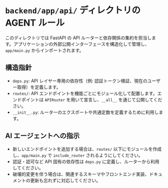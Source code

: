 # `backend/app/api/` ディレクトリの AGENT ルール

このディレクトリでは FastAPI の API ルーターと依存関係の集約を担当します。アプリケーションの外部公開インターフェースを構造化して管理し、`app/main.py` からインポートされます。

## 構造指針

- `deps.py`: API レイヤー専用の依存性（例: 認証トークン検証、現在のユーザー取得）を定義します。
- `routes/`: API エンドポイントを機能ごとにモジュール化して配置します。エンドポイントは `APIRouter` を用いて宣言し、`__all__` を通じて公開してください。
- `__init__.py`: ルーターのエクスポートや共通定数を定義するために利用します。

## AI エージェントへの指示

- 新しいエンドポイントを追加する場合は、`routes/` 以下にモジュールを作成し、`app/main.py` で `include_router` されるようにしてください。
- 認証・認可など API 固有の依存性は `deps.py` に定義し、ルーターから利用してください。
- 破壊的変更を伴う場合は、関連するスキーマやフロントエンド実装、ドキュメントの更新も忘れずに対応してください。
